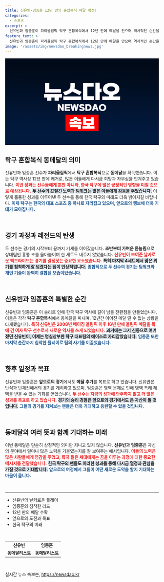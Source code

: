 ```yaml
---
title: 신유빈·임종훈 12년 만의 혼합복식 메달 확정!
categories:
  - 스포츠
excerpt: >
  신유빈과 임종훈이 파리올림픽 탁구 혼합복식에서 12년 만에 메달을 안으며 역사적인 순간을 만들어냈습니다! 두 선수는 환상적인 팀워크로 동메달을 따내며 다음 경기를 준비합니다.
feature_text: >
  신유빈과 임종훈이 파리올림픽 탁구 혼합복식에서 12년 만에 메달을 안으며 역사적인 순간을 만들어냈습니다! 두 선수는 환상적인 팀워크로 동메달을 따내며 다음 경기를 준비합니다.
image: '/assets/img/newsdao_breakingnews.jpg'
---
```


<p><img src="/assets/img/newsdao_breakingnews.jpg" alt="flaretime 속보" /></p>

<h2 data-ke-size="size26">탁구 혼합복식 동메달의 의미</h2>

<p data-ke-size="size16">신유빈과 임종훈 선수가 <b>파리올림픽</b>에서 <b>탁구 혼합복식</b>으로 <b>동메달</b>을 획득했습니다. 이는 탁구 역사상 12년 만에 쾌거로, 많은 이들에게 다시금 희망과 자부심을 안겨주고 있습니다. <b><span style="color: #ee2323;">이번 성과는 선수들에게 뿐만 아니라, 한국 탁구에 많은 긍정적인 영향을 미칠 것으로 예상됩니다.</span></b> <b><span style="background-color: #21538527;">두 선수의 끈질긴 노력과 팀워크는 많은 이들에게 감동을 주었습니다.</span></b> 이렇게 훌륭한 성과를 이루어낸 두 선수를 통해 한국 탁구의 미래도 더욱 밝아지길 바랍니다. <b><span style="color: #1a5490;">이제 탁구는 한국의 대표 스포츠 중 하나로 자리잡고 있으며, 앞으로의 행보에 더욱 기대가 모아집니다.</span></b></p>

<p data-ke-size="size16">&nbsp;</p>

<h2 data-ke-size="size26">경기 과정과 레전드의 탄생</h2>

<p data-ke-size="size16">두 선수는 경기의 시작부터 끝까지 기세를 이어갔습니다. <b>초반부터 가벼운 몸놀림</b>으로 상대팀인 홍콩 조를 몰아붙이며 한 세트도 내주지 않았습니다. <b><span style="color: #ee2323;">신유빈이 보여준 날카로운 백드라이브는 경기를 결정짓는 중요한 요소였습니다.</span></b> <b><span style="background-color: #21538527;">특히 마지막 4세트에서 맞은 위기를 침착하게 잘 넘겼다는 점이 인상적입니다.</span></b> <b><span style="color: #1a5490;"> 종합적으로 두 선수의 경기는 팀워크와 개인 기술이 완벽히 결합된 모습이었습니다.</span></b></p>

<p data-ke-size="size16">&nbsp;</p>

<h2 data-ke-size="size26">신유빈과 임종훈의 특별한 순간</h2>

<p data-ke-size="size16">신유빈과 임종훈은 이 승리로 인해 한국 탁구 역사에 길이 남을 전환점을 만들었습니다. 이들은 각각 <b>탁구 혼합복식</b>에서 동메달을 따내며, 12년간 이어진 메달 딸 수 없는 상황을 타개했습니다. <b><span style="color: #ee2323;">특히 신유빈은 2008년 베이징 올림픽 이후 16년 만에 올림픽 메달을 목에 건 여자 탁구 선수로서 새로운 역사를 쓰게 되었습니다.</span></b> <b><span style="background-color: #21538527;">과거에는 그저 신동으로 여겨졌던 신유빈이, 이제는 명실상부한 탁구 대표팀의 에이스로 자리잡았습니다.</span></b> <b><span style="color: #1a5490;">임종훈 또한 마지막 순간까지 침착한 플레이로 팀의 사기를 이끌었습니다.</span></b></p>

<p data-ke-size="size16">&nbsp;</p>

<h2 data-ke-size="size26">향후 일정과 목표</h2>

<p data-ke-size="size16">신유빈과 임종훈은 <b>앞으로의 경기</b>에서도 <b>메달 추가</b>를 목표로 하고 있습니다. 신유빈은 단식과 단체전에서의 경기를 계획하고 있으며, 임종훈은 병역 문제로 인해 병역 특례 혜택을 받을 수 있는 기회를 얻었습니다. <b><span style="color: #ee2323;">두 선수는 지금의 성과에 안주하지 않고 더 많은 성과를 목표로 하고 있습니다.</span></b> <b><span style="background-color: #21538527;">경기의 승리 경험은 앞으로의 경기에서도 큰 자산이 될 것입니다.</span></b> <b><span style="color: #1a5490;">그들의 경기를 지켜보는 팬들은 더욱 기대하고 응원할 수 있을 것입니다.</span></b></p>

<p data-ke-size="size16">&nbsp;</p>

<h2 data-ke-size="size26">동메달의 여러 뜻과 함께 기대하는 미래</h2>

<p data-ke-size="size16">이번 동메달은 단순히 상징적인 의미만 지니고 있지 않습니다. <b>신유빈과 임종훈</b>은 자신의 분야에서 얼마나 많은 노력을 기울였는지를 잘 보여주는 예시입니다. <b><span style="color: #ee2323;">이들의 노력은 많은 사람들에게 영감을 주었고, 특히 젊은 세대에게는 꿈을 이루는 과정에 대한 중요한 메시지를 전달했습니다.</span></b> <b><span style="background-color: #21538527;">한국 탁구의 팬들도 이러한 성과를 통해 다시금 열정과 관심을 가질 것으로 기대합니다.</span></b> <b><span style="color: #1a5490;">앞으로의 여정에서 그들이 어떤 새로운 도약을 할지 기대하는 마음이 큽니다.</span></b></p>

<p data-ke-size="size16">&nbsp;</p>

<hr>

<ul>
    <li>신유빈의 날카로운 플레이</li>
    <li>임종훈의 침착한 리드</li>
    <li>12년 만의 메달 수확</li>
    <li>앞으로의 도전과 목표</li>
    <li>한국 탁구의 미래</li>
</ul>

<p data-ke-size="size16">&nbsp;</p>

<table style="width: 100%;">
    <tbody>
        <tr>
            <td style="text-align: center; height: 17px;"><b>신유빈</b></td>
            <td style="text-align: center; height: 17px;"><b>임종훈</b></td>
        </tr>
        <tr>
            <td style="text-align: center; height: 17px;"><b>동메달리스트</b></td>
            <td style="text-align: center; height: 17px;"><b>동메달리스트</b></td>
        </tr>
    </tbody>
</table>

<p data-ke-size="size16">&nbsp;</p>
실시간 뉴스 속보는, <a href="https://newsdao.kr" rel="dofollow">https://newsdao.kr</a>


